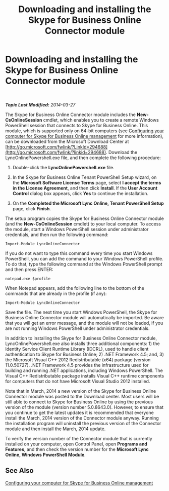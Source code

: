 ﻿---
title: Downloading and installing the Skype for Business Online Connector module
TOCTitle: Downloading and installing the Skype for Business Online Connector module
ms:assetid: a0c87219-b642-4201-85d4-a85c2163d1eb
ms:mtpsurl: https://technet.microsoft.com/en-us/library/Dn362829(v=OCS.15)
ms:contentKeyID: 56558843
ms.date: 05/04/2015
mtps_version: v=OCS.15
---

<div data-xmlns="http://www.w3.org/1999/xhtml">

<div class="topic" data-xmlns="http://www.w3.org/1999/xhtml" data-msxsl="urn:schemas-microsoft-com:xslt" data-cs="http://msdn.microsoft.com/en-us/">

<div data-asp="http://msdn2.microsoft.com/asp">

# Downloading and installing the Skype for Business Online Connector module

</div>

<div id="mainSection">

<div id="mainBody">

<span> </span>

_**Topic Last Modified:** 2014-03-27_

The Skype for Business Online Connector module includes the **New-CsOnlineSession** cmdlet, which enables you to create a remote Windows PowerShell session that connects to Skype for Business Online. This module, which is supported only on 64-bit computers (see [Configuring your computer for Skype for Business Online management](configuring-your-computer-for-skype-for-business-online-management.md) for more information), can be downloaded from the Microsoft Download Center at [http://go.microsoft.com/fwlink/?LinkId=294688](http://go.microsoft.com/fwlink/?linkid=294688). Download the LyncOnlinePowershell.exe file, and then complete the following procedure:

1.  Double-click the **LyncOnlinePowershell.exe** file.

2.  In the Skype for Business Online Tenant PowerShell Setup wizard, on the **Microsoft Software License Terms** page, select **I accept the terms in the License Agreement**, and then click **Install**. If the **User Account Control** dialog box appears, click **Yes** to continue the installation.

3.  On the **Completed the Microsoft Lync Online, Tenant PowerShell Setup** page, click **Finish**.

The setup program copies the Skype for Business Online Connector module (and the **New-CsOnlineSession** cmdlet) to your local computer. To access the module, start a Windows PowerShell session under administrator credentials, and then run the following command:

    Import-Module LyncOnlineConnector

If you do not want to type this command every time you start Windows PowerShell, you can add the command to your Windows PowerShell profile. To do that, type the following command at the Windows PowerShell prompt and then press ENTER:

    notepad.exe $profile

When Notepad appears, add the following line to the bottom of the commands that are already in the profile (if any):

    Import-Module LyncOnlineConnector

Save the file. The next time you start Windows PowerShell, the Skype for Business Online Connector module will automatically be imported. Be aware that you will get an error message, and the module will not be loaded, if you are not running Windows PowerShell under administrator credentials.

In addition to installing the Skype for Business Online Connector module, LyncOnlinePowershell.exe also installs three additional components: 1) the Identity Service Client Runtime Library (IDCRL), used to handle client authentication to Skype for Business Online; 2) .NET Framework 4.5; and, 3) the Microsoft Visual C++ 2012 Redistributable (x64) package (version 11.0.50727). .NET Framework 4.5 provides the infrastructure used for building and running .NET applications, including Windows PowerShell. The Visual C++ Redistributable package installs Visual C++ runtime components for computers that do not have Microsoft Visual Studio 2012 installed.

Note that in March, 2014 a new version of the Skype for Business Online Connector module was posted to the Download center. Most users will be still able to connect to Skype for Business Online by using the previous version of the module (version number 5.0.8643.0). However, to ensure that you continue to get the latest updates it is recommended that everyone install the March, 2014 version of the Connector module anyway. Running the installation program will uninstall the previous version of the Connector module and then install the March, 2014 update.

To verify the version number of the Connector module that is currently installed on your computer, open Control Panel, open **Programs and Features**, and then check the version number for the **Microsoft Lync Online, Windows PowerShell Module**.

<div>

## See Also


[Configuring your computer for Skype for Business Online management](configuring-your-computer-for-skype-for-business-online-management.md)  
  

</div>

</div>

<span> </span>

</div>

</div>

</div>

